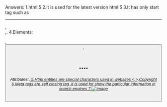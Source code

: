 Answers:
1.html:5
2.It is used for the latest version html 5
3.It has only start tag such as <hr>,<br>,<link>.
4.Elements:<p>,<button>,<h1>....<h6>
  Attributes:<img src="">,<a href="">
5.Html entities are special characters used in websites
    <,>,Copyright
6.Meta tags are self closing tag ,it is used for show the particular information in search engines
7.<img src="Local or CDN" alt="image">
